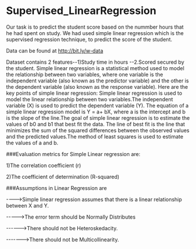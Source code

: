 # Supervised_LinearRegression
Our task is to predict the student score based on the nummber hours that he had spent on study.
We had used simple linear regression which is the supervised regression technique, to predict the score of the student.

Data can be found at http://bit.ly/w-data

Dataset contains 2 features--1)Study time in hours
                           --2.Scored secured by the student.
 Simple linear regression is a statistical method used to model the relationship between two variables, where one variable is the independent variable (also known as the predictor variable) and the other is the dependent variable (also known as the response variable). Here are the key points of simple linear regression:
Simple linear regression is used to model the linear relationship between two variables.The independent variable (X) is used to predict the dependent variable (Y).
The equation of a simple linear regression model is Y = a+ bX, where a is the intercept and b is the slope of the line.The goal of simple linear regression is to estimate the values of b0 and b1 that best fit the data.
The line of best fit is the line that minimizes the sum of the squared differences between the observed values and the predicted values.The method of least squares is used to estimate the values of a and b.



###Evaluation metrics for Simple Linear regression are:

1)The correlation coefficient (r)

2)The coefficient of determination (R-squared) 

###Assumptions in Linear Regression are

---->Simple linear regression assumes that there is a linear relationship between X and Y.

----->The error term should be Normally Distributes

------>There should not be Heteroskedacity.

------->There should not be Multicollinearity.





